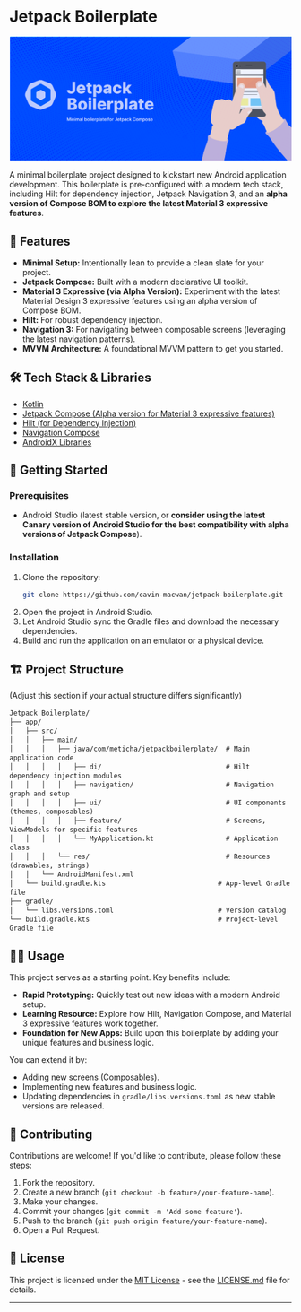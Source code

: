 # Jetpack Boilerplate

![banner.png](banner.png)

A minimal boilerplate project designed to kickstart new Android application development. This boilerplate is pre-configured with a modern tech stack, including Hilt for dependency injection, Jetpack Navigation 3, and an **alpha version of Compose BOM to explore the latest Material 3 expressive features**.

## 🌟 Features

*   **Minimal Setup:** Intentionally lean to provide a clean slate for your project.
*   **Jetpack Compose:** Built with a modern declarative UI toolkit.
*   **Material 3 Expressive (via Alpha Version):** Experiment with the latest Material Design 3 expressive features using an alpha version of Compose BOM.
*   **Hilt:** For robust dependency injection.
*   **Navigation 3:** For navigating between composable screens (leveraging the latest navigation patterns).
*   **MVVM Architecture:** A foundational MVVM pattern to get you started.

## 🛠️ Tech Stack & Libraries

*   [Kotlin](https://kotlinlang.org/)
*   [Jetpack Compose (Alpha version for Material 3 expressive features)](https://developer.android.com/jetpack/compose)
*   [Hilt (for Dependency Injection)](https://developer.android.com/training/dependency-injection/hilt-android)
*   [Navigation Compose](https://developer.android.com/guide/navigation/navigation-3)
*   [AndroidX Libraries](https://developer.android.com/jetpack/androidx)

## 🚀 Getting Started

### Prerequisites

*   Android Studio (latest stable version, or **consider using the latest Canary version of Android Studio for the best compatibility with alpha versions of Jetpack Compose**).

### Installation

1.  Clone the repository:
    ```bash
    git clone https://github.com/cavin-macwan/jetpack-boilerplate.git
    ```
2.  Open the project in Android Studio.
3.  Let Android Studio sync the Gradle files and download the necessary dependencies.
4.  Build and run the application on an emulator or a physical device.

## 🏗️ Project Structure

(Adjust this section if your actual structure differs significantly)
```
Jetpack Boilerplate/
├── app/
│   ├── src/
│   │   ├── main/
│   │   │   ├── java/com/meticha/jetpackboilerplate/  # Main application code
│   │   │   │   ├── di/                               # Hilt dependency injection modules
│   │   │   │   ├── navigation/                       # Navigation graph and setup
│   │   │   │   ├── ui/                               # UI components (themes, composables)
│   │   │   │   ├── feature/                          # Screens, ViewModels for specific features
│   │   │   │   └── MyApplication.kt                  # Application class
│   │   │   └── res/                                  # Resources (drawables, strings)
│   │   └── AndroidManifest.xml
│   └── build.gradle.kts                            # App-level Gradle file
├── gradle/
│   └── libs.versions.toml                          # Version catalog
└── build.gradle.kts                                # Project-level Gradle file
```

## 🧑‍💻 Usage

This project serves as a starting point. Key benefits include:
*   **Rapid Prototyping:** Quickly test out new ideas with a modern Android setup.
*   **Learning Resource:** Explore how Hilt, Navigation Compose, and Material 3 expressive features work together.
*   **Foundation for New Apps:** Build upon this boilerplate by adding your unique features and business logic.

You can extend it by:
*   Adding new screens (Composables).
*   Implementing new features and business logic.
*   Updating dependencies in `gradle/libs.versions.toml` as new stable versions are released.

## 🤝 Contributing

Contributions are welcome! If you'd like to contribute, please follow these steps:
1.  Fork the repository.
2.  Create a new branch (`git checkout -b feature/your-feature-name`).
3.  Make your changes.
4.  Commit your changes (`git commit -m 'Add some feature'`).
5.  Push to the branch (`git push origin feature/your-feature-name`).
6.  Open a Pull Request.

## 📝 License

This project is licensed under the [MIT License](LICENSE.md) - see the [LICENSE.md](LICENSE.md) file for details.

---
